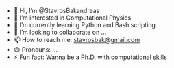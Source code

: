 - 👋 Hi, I’m @StavrosBakandreas
- 👀 I’m interested in Computational Physics
- 🌱 I’m currently learning Python and Bash scripting
- 💞️ I’m looking to collaborate on ...
- 📫 How to reach me: stavrosbak@gmail.com
- 😄 Pronouns: ...
- ⚡ Fun fact: Wanna be a Ph.D. with computational skills

<!---
StavrosBakandreas/StavrosBakandreas is a ✨ special ✨ repository because its `README.md` (this file) appears on your GitHub profile.
You can click the Preview link to take a look at your changes.
--->

